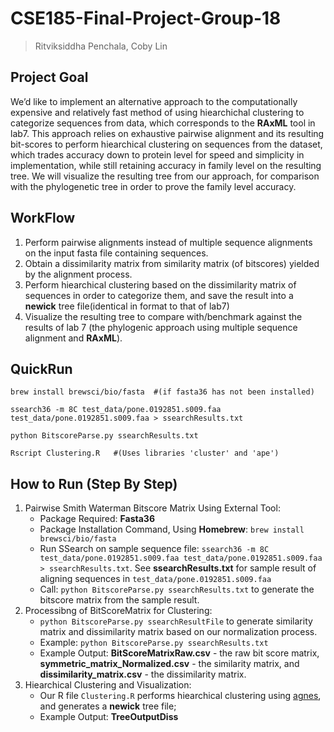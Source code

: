 # CSE185-Final-Project-Group-18

> Ritviksiddha Penchala, Coby Lin
>

## Project Goal

We’d like to implement an alternative approach to the computationally expensive and relatively fast method of using hiearchichal clustering to categorize sequences from data, which corresponds to the **RAxML** tool in lab7. This approach relies on exhaustive pairwise alignment and its resulting bit-scores to perform hiearchical clustering on sequences from the dataset, which trades accuracy down to protein level for speed and simplicity in implementation, while still retaining accuracy in family level on the resulting tree. We will visualize the resulting tree from our approach, for comparison with the phylogenetic tree in order to prove the family level accuracy.

## WorkFlow

1. Perform pairwise alignments instead of multiple sequence alignments on the input fasta file containing sequences.
2. Obtain a dissimilarity matrix from similarity matrix (of bitscores) yielded by the alignment process.
3. Perform hiearchical clustering based on the dissimilarity matrix of sequences in order to categorize them, and save the result into a **newick** tree file(identical in format to that of lab7)
4. Visualize the resulting tree to compare with/benchmark against the results of lab 7 (the phylogenic approach using multiple sequence alignment and **RAxML**).

## QuickRun

```
brew install brewsci/bio/fasta  #(if fasta36 has not been installed)

ssearch36 -m 8C test_data/pone.0192851.s009.faa test_data/pone.0192851.s009.faa > ssearchResults.txt

python BitscoreParse.py ssearchResults.txt

Rscript Clustering.R   #(Uses libraries 'cluster' and 'ape')

```

## How to Run (Step By Step)

1. Pairwise Smith Waterman Bitscore Matrix Using External Tool:
   - Package Required: **Fasta36**
   - Package Installation Command, Using **Homebrew**: `brew install brewsci/bio/fasta`
   - Run SSearch on sample sequence file: `ssearch36 -m 8C test_data/pone.0192851.s009.faa test_data/pone.0192851.s009.faa > ssearchResults.txt`. See **ssearchResults.txt** for sample result of aligning sequences in `test_data/pone.0192851.s009.faa`
   - Call: `python BitscoreParse.py ssearchResults.txt` to generate the bitscore matrix from the sample result.
2. Processibng of BitScoreMatrix for Clustering:
   - `python BitscoreParse.py ssearchResultFile` to generate similarity matrix and dissimilarity matrix based on our normalization process.
   - Example: `python BitscoreParse.py ssearchResults.txt`
   - Example Output: **BitScoreMatrixRaw.csv** - the raw bit score matrix, **symmetric_matrix_Normalized.csv** - the similarity matrix, and **dissimilarity_matrix.csv** - the dissimilarity matrix.
3. Hiearchical Clustering and Visualization: 
   - Our R file `Clustering.R` performs hiearchical clustering using [agnes](https://www.rdocumentation.org/packages/cluster/versions/2.1.6/topics/agnes), and generates a **newick** tree file;
   - Example Output: **TreeOutputDiss**
